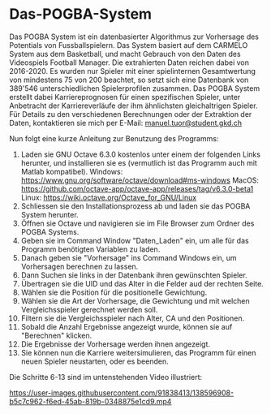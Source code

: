 # Das-POGBA-System
Das POGBA System ist ein datenbasierter Algorithmus zur Vorhersage des Potentials von Fussballspielern. Das System basiert auf dem CARMELO System aus dem Basketball, und macht Gebrauch von den Daten des Videospiels Football Manager. Die extrahierten Daten reichen dabei von 2016-2020. Es wurden nur Spieler mit einer spielinternen Gesamtwertung von mindestens 75 von 200 beachtet, so setzt sich eine Datenbank von 389'546 unterschiedlichen Spielerprofilen zusammen. Das POGBA System erstellt dabei Karriereprognosen für einen spezifischen Spieler, unter Anbetracht der Karriereverläufe der ihm ähnlichsten gleichaltrigen Spieler.
Für Details zu den verschiedenen Berechnungen oder der Extraktion der Daten, kontaktieren sie mich per E-Mail: manuel.tuor@student.gkd.ch

Nun folgt eine kurze Anleitung zur Benutzung des Programms:
1. Laden sie GNU Octave 6.3.0 kostenlos unter einem der folgenden Links herunter, und installieren sie es (vermutlich ist das Programm auch mit Matlab kompatibel).
   Windows: https://www.gnu.org/software/octave/download#ms-windows
   MacOS: https://github.com/octave-app/octave-app/releases/tag/v6.3.0-beta1
   Linux: https://wiki.octave.org/Octave_for_GNU/Linux
2. Schliessen sie den Installationsprozess ab und laden sie das POGBA System herunter.
3. Öffnen sie Octave und navigieren sie im File Browser zum Ordner des POGBA Systems.
4. Geben sie im Command Window "Daten_Laden" ein, um alle für das Programm benötigten Variablen zu laden.
5. Danach geben sie "Vorhersage" ins Command Windows ein, um Vorhersagen berechnen zu lassen.
6. Dann Suchen sie links in der Datenbank ihren gewünschten Spieler.
7. Übertragen sie die UID und das Alter in die Felder aud der rechten Seite.
8. Wählen sie die Position für die positionelle Gewichtung.
9. Wählen sie die Art der Vorhersage, die Gewichtung und mit welchen Vergleichsspieler gerechnet werden soll.
10. Filtern sie die Vergleichsspieler nach Alter, CA und den Positionen.
11. Sobald die Anzahl Ergebnisse angezeigt wurde, können sie auf "Berechnen" klicken.
12. Die Ergebnisse der Vorhersage werden ihnen angezeigt.
13. Sie können nun die Karriere weitersimulieren, das Programm für einen neuen Spieler neustarten, oder es beenden.

Die Schritte 6-13 sind im untenstehenden Video illustriert:

https://user-images.githubusercontent.com/91838413/138596908-b5c7c962-f6ed-45ab-819b-0348875e1cd9.mp4
